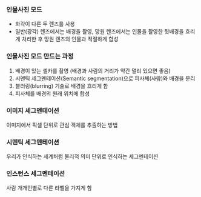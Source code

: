 ### 인물사진 모드

- 화각이 다른 두 렌즈를 사용
- 일반(광각) 렌즈에서는 배경을 촬영, 망원 렌즈에서는 인물을 촬영한 뒷배경을 흐리게 처리한 후 망원 렌즈의 인물과 적절하게 합성

### 인물사진 모드 만드는 과정

1. 배경이 있는 셀카를 촬영 (배경과 사람의 거리가 약간 멀리 있으면 좋음)
2. 시멘틱 세그멘테이션(Semantic segmentation)으로 피사체(사람)와 배경을 분리
3. 블러링(blurring) 기술로 배경을 흐리게 함
4. 피사체를 배경의 원래 위치에 합성

### 이미지 세그멘테이션

이미지에서 픽셀 단위로 관심 객체를 추출하는 방법

### 시멘틱 세그멘테이션

우리가 인식하는 세계처럼 물리적 의미 단위로 인식하는 세그멘테이션

### 인스턴스 세그멘테이션

사람 개개인별로 다른 라벨을 가지게 함